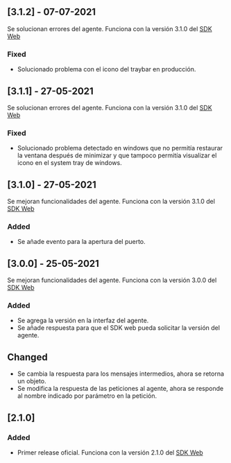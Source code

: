## [3.1.2] - 07-07-2021

Se solucionan errores del agente. Funciona con la versión 3.1.0 del [SDK Web](https://github.com/TransbankDevelopers/transbank-pos-sdk-web-js/releases/tag/3.1.0)

### Fixed

- Solucionado problema con el icono del traybar en producción.

## [3.1.1] - 27-05-2021

Se solucionan errores del agente. Funciona con la versión 3.1.0 del [SDK Web](https://github.com/TransbankDevelopers/transbank-pos-sdk-web-js/releases/tag/3.1.0)

### Fixed

- Solucionado problema detectado en windows que no permitía restaurar la ventana después de minimizar y que tampoco permitía visualizar el icono en el system tray de windows.

## [3.1.0] - 27-05-2021

Se mejoran funcionalidades del agente. Funciona con la versión 3.1.0 del [SDK Web](https://github.com/TransbankDevelopers/transbank-pos-sdk-web-js/releases/tag/3.1.0)

### Added

- Se añade evento para la apertura del puerto.

## [3.0.0] - 25-05-2021

Se mejoran funcionalidades del agente. Funciona con la versión 3.0.0 del [SDK Web](https://github.com/TransbankDevelopers/transbank-pos-sdk-web-js/releases/tag/3.0.0) 

### Added

- Se agrega la versión en la interfaz del agente.
- Se añade respuesta para que el SDK web pueda solicitar la versión del agente.

## Changed

- Se cambia la respuesta para los mensajes intermedios, ahora se retorna un objeto.
- Se modifica la respuesta de las peticiones al agente, ahora se responde al nombre indicado por parámetro en la petición.

## [2.1.0]

### Added

- Primer release oficial. Funciona con la versión 2.1.0 del [SDK Web](https://github.com/TransbankDevelopers/transbank-pos-sdk-web-js/releases/tag/2.1.0) 
